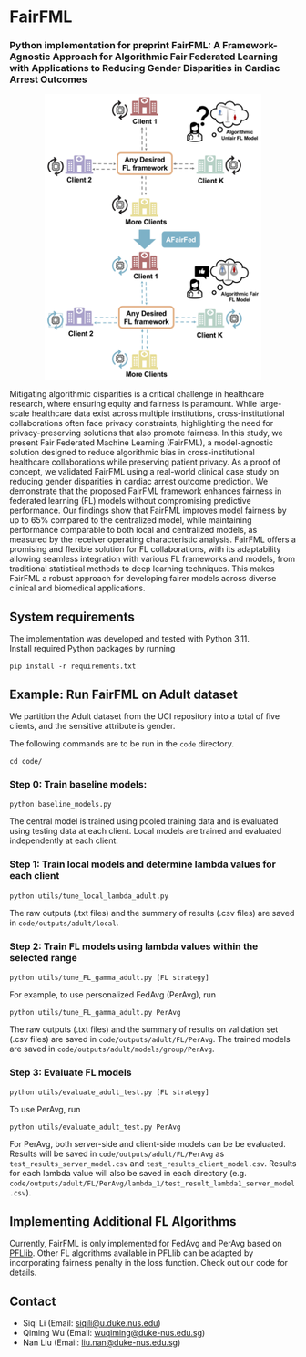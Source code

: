 # FairFML

### Python implementation for preprint FairFML: A Framework-Agnostic Approach for Algorithmic Fair Federated Learning with Applications to Reducing Gender Disparities in Cardiac Arrest Outcomes

<p align="center">
  <img height="500" src="workflow.jpg">
</p>

Mitigating algorithmic disparities is a critical challenge in healthcare research, where ensuring equity and fairness is paramount. While large-scale healthcare data exist across multiple institutions, cross-institutional collaborations often face privacy constraints, highlighting the need for privacy-preserving solutions that also promote fairness.
In this study, we present Fair Federated Machine Learning (FairFML), a model-agnostic solution designed to reduce algorithmic bias in cross-institutional healthcare collaborations while preserving patient privacy. As a proof of concept, we validated FairFML using a real-world clinical case study on reducing gender disparities in cardiac arrest outcome prediction.
We demonstrate that the proposed FairFML framework enhances fairness in federated learning (FL) models without compromising predictive performance. Our findings show that FairFML improves model fairness by up to 65% compared to the centralized model, while maintaining performance comparable to both local and centralized models, as measured by the receiver operating characteristic analysis.
FairFML offers a promising and flexible solution for FL collaborations, with its adaptability allowing seamless integration with various FL frameworks and models, from traditional statistical methods to deep learning techniques. This makes FairFML a robust approach for developing fairer models across diverse clinical and biomedical applications.


## System requirements

The implementation was developed and tested with Python 3.11.  
Install required Python packages by running
```
pip install -r requirements.txt
```
## Example: Run FairFML on Adult dataset
We partition the Adult dataset from the UCI repository into a total of five clients, and the sensitive attribute is gender.

The following commands are to be run in the `code` directory. 
```
cd code/
```
### Step 0: Train baseline models:
```
python baseline_models.py
```
The central model is trained using pooled training data and is evaluated using testing data at each client. Local models are trained and evaluated independently at each client.
### Step 1: Train local models and determine lambda values for each client
```
python utils/tune_local_lambda_adult.py
```
The raw outputs (.txt files) and the summary of results (.csv files) are saved in `code/outputs/adult/local`. 
### Step 2: Train FL models using lambda values within the selected range
```
python utils/tune_FL_gamma_adult.py [FL strategy]
```
For example, to use personalized FedAvg (PerAvg), run
```
python utils/tune_FL_gamma_adult.py PerAvg
```
The raw outputs (.txt files) and the summary of results on validation set (.csv files) are saved in `code/outputs/adult/FL/PerAvg`. The trained models are saved in `code/outputs/adult/models/group/PerAvg`.

### Step 3: Evaluate FL models
```
python utils/evaluate_adult_test.py [FL strategy]
```
To use PerAvg, run
```
python utils/evaluate_adult_test.py PerAvg
```
For PerAvg, both server-side and client-side models can be be evaluated. Results will be saved in `code/outputs/adult/FL/PerAvg` as `test_results_server_model.csv` and `test_results_client_model.csv`. Results for each lambda value will also be saved in each directory (e.g. `code/outputs/adult/FL/PerAvg/lambda_1/test_result_lambda1_server_model.csv`).

## Implementing Additional FL Algorithms
Currently, FairFML is only implemented for FedAvg and PerAvg based on [PFLlib](https://github.com/TsingZ0/PFLlib). Other FL algorithms available in PFLlib can be adapted by incorporating fairness penalty in the loss function. Check out our code for details.

## Contact
- Siqi Li (Email: <siqili@u.duke.nus.edu>)
- Qiming Wu (Email: <wuqiming@duke-nus.edu.sg>)
- Nan Liu (Email: <liu.nan@duke-nus.edu.sg>)
